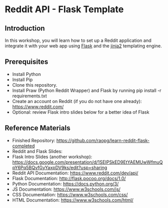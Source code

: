 # Reddit API - Flask Template

## Introduction
In this workshop, you will learn how to set up a Reddit application and integrate it with your web app using [Flask](http://flask.pocoo.org/docs/1.0/) and the [jinja2](http://jinja.pocoo.org/docs/2.10/) templating engine.

## Prerequisites
- Install Python
- Install Pip
- Clone this repository.
- Install Praw (Python Reddit Wrapper) and Flask by running pip install -r requirements.txt
- Create an account on Reddit (if you do not have one already): https://www.reddit.com/
- Optional: review Flask intro slides below for a better idea of Flask

## Reference Materials
- Finished Repository: https://github.com/raopg/learn-reddit-flask-completed
- Reddit and Flask Slides: <INSERT WHEN FINISHED> 
- Flask Intro Slides (another workshop): https://docs.google.com/presentation/d/1SEIPSkED9EtYAEMUwWfmuQpY6Pq5BQvfGyYaxpDV9ks/edit?usp=sharing
- Reddit API Documentation: https://www.reddit.com/dev/api/ 
- Flask Documentation: http://flask.pocoo.org/docs/1.0/
- Python Documentation: https://docs.python.org/3/
- JS Documentation: https://www.w3schools.com/js/
- CSS Documentation: https://www.w3schools.com/css/
- HTML Documentation: https://www.w3schools.com/html/
